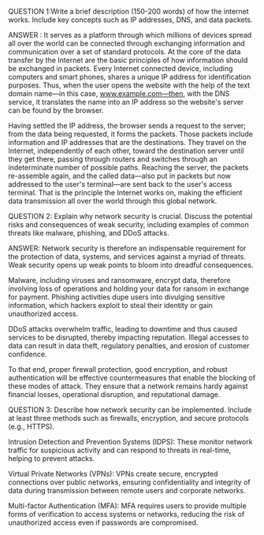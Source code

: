 QUESTION 1:Write a brief description (150-200 words) of how the internet works. Include key concepts such as IP addresses, DNS, and data packets.

ANSWER : It serves as a platform through which millions of devices spread all over the world can be connected through exchanging information and communication over a set of standard protocols. At the core of the data transfer by the Internet are the basic principles of how information should be exchanged in packets. Every Internet connected device, including computers and smart phones, shares a unique IP address for identification purposes. Thus, when the user opens the website with the help of the text domain name—in this case, www.example.com—then, with the DNS service, it translates the name into an IP address so the website's server can be found by the browser.

Having settled the IP address, the browser sends a request to the server; from the data being requested, it forms the packets. Those packets include information and IP addresses that are the destinations. They travel on the Internet, independently of each other, toward the destination server until they get there, passing through routers and switches through an indeterminate number of possible paths. Reaching the server, the packets re-assemble again, and the called data—also put in packets but now addressed to the user's terminal—are sent back to the user's access terminal. That is the principle the Internet works on, making the efficient data transmission all over the world through this global network.


QUESTION 2: Explain why network security is crucial. Discuss the potential risks and consequences of weak security, including examples of common threats like malware, phishing, and DDoS attacks.

ANSWER: Network security is therefore an indispensable requirement for the protection of data, systems, and services against a myriad of threats. Weak security opens up weak points to bloom into dreadful consequences.

Malware, including viruses and ransomware, encrypt data, therefore involving loss of operations and holding your data for ransom in exchange for payment. Phishing activities dupe users into divulging sensitive information, which hackers exploit to steal their identity or gain unauthorized access.

DDoS attacks overwhelm traffic, leading to downtime and thus caused services to be disrupted, thereby impacting reputation. Illegal accesses to data can result in data theft, regulatory penalties, and erosion of customer confidence.

To that end, proper firewall protection, good encryption, and robust authentication will be effective countermeasures that enable the blocking of these modes of attack. They ensure that a network remains hardy against financial losses, operational disruption, and reputational damage.



QUESTION 3: Describe how network security can be implemented. Include at least three methods such as firewalls, encryption, and secure protocols (e.g., HTTPS).


Intrusion Detection and Prevention Systems (IDPS): These monitor network traffic for suspicious activity and can respond to threats in real-time, helping to prevent attacks.

Virtual Private Networks (VPNs): VPNs create secure, encrypted connections over public networks, ensuring confidentiality and integrity of data during transmission between remote users and corporate networks.

Multi-factor Authentication (MFA): MFA requires users to provide multiple forms of verification to access systems or networks, reducing the risk of unauthorized access even if passwords are compromised. 